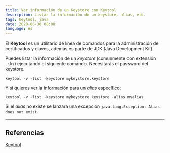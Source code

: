 ```yaml
---
title: Ver información de un Keystore con Keytool
description: Listar la información de un keystore, alias, etc.
tags: keytool, java
date: 2020-06-30 08:00
language: es
---
```

El __Keytool__ es un utilitario de línea de comandos para la administración de certificados y claves, además es parte de JDK (Java Development Kit).

Puedes listar la información de un _keystore_ (comunmente con extensión `.jks`) ejecutando el siguiente comando. Necesitarás el password del keystore.

```
keytool -v -list -keystore mykeystore.keystore
```

Y si quieres ver la información para un _alias_ específico:

```
keytool -v -list -keystore mykeystore.keystore -alias myalias
```

Si el _alias_ no existe se lanzará una excepción `java.lang.Exception: Alias does not exist`.

---

## Referencias

[Keytool](https://docs.oracle.com/javase/8/docs/technotes/tools/unix/keytool.html)
